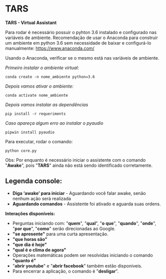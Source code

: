 # TARS
**TARS -  Virtual Assistant**

Para rodar é necessário possuir o pyhton 3.6 instalado e configurado nas variáveis de ambiente.
Recomendação de usar o Anaconda para construir um ambiente em python 3.6 sem necessidade de baixar e configurá-lo manualmente:
https://www.anaconda.com/

Usando o Anaconda, verificar se o mesmo está nas variáveis de ambiente.

*Primeiro instalar o ambiente virtual:*

    conda create -n nome_ambiente python=3.6


*Depois vamos ativar o ambiente:*

    conda activate nome_ambiente
    
*Depois vamos instalar as dependências*

    pip install -r requeriments

*Caso apareça algum erro ao instalar o pyaudio*

    pipwin install pyaudio
    
    
Para executar, rodar o comando:

    python core.py

Obs: Por enquanto é necessário iniciar o assistente com o comando "**Awake**", pois "**TARS**" ainda não está sendo identificado corretamente.

## Legenda console:

 - **Diga ‘awake’ para iniciar** - Aguardando você falar awake, senão nenhum ação será realizada
 - **Aguardando comandos** - Assistente foi ativado e aguarda suas ordens.


**Interações disponíveis:**

 - Perguntas iniciando com: "**quem**", "**qual**", "**o que**", "**quando**", "**onde**", "**por que**", "**como**" serão direcionadas ao Google.
 - **"se apresente"** para uma curta apresentação.
 - **"que horas são"**
 - **"que dia é hoje"**
 - **"qual é o clima de agora"**
 - Operações matemáticas podem ser resolvidas iniciando o comando **"quanto é"**
 - "**abrir youtube**" e "**abrir facebook**" também estão disponíveis.
 - Para encerrar a aplicação, o comando é "**desligar**".
